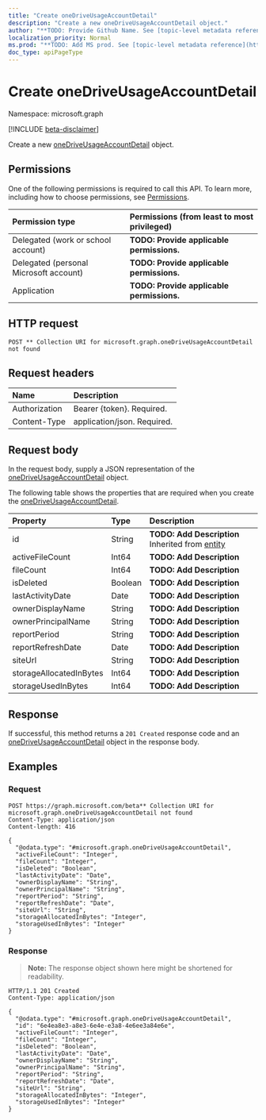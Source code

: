```yaml
---
title: "Create oneDriveUsageAccountDetail"
description: "Create a new oneDriveUsageAccountDetail object."
author: "**TODO: Provide Github Name. See [topic-level metadata reference](https://msgo.azurewebsites.net/add/document/guidelines/metadata.html#topic-level-metadata)**"
localization_priority: Normal
ms.prod: "**TODO: Add MS prod. See [topic-level metadata reference](https://msgo.azurewebsites.net/add/document/guidelines/metadata.html#topic-level-metadata)**"
doc_type: apiPageType
---
```


# Create oneDriveUsageAccountDetail
Namespace: microsoft.graph

[!INCLUDE [beta-disclaimer](../../includes/beta-disclaimer.md)]

Create a new [oneDriveUsageAccountDetail](../resources/onedriveusageaccountdetail.md) object.

## Permissions
One of the following permissions is required to call this API. To learn more, including how to choose permissions, see [Permissions](/graph/permissions-reference).

|Permission type|Permissions (from least to most privileged)|
|:---|:---|
|Delegated (work or school account)|**TODO: Provide applicable permissions.**|
|Delegated (personal Microsoft account)|**TODO: Provide applicable permissions.**|
|Application|**TODO: Provide applicable permissions.**|

## HTTP request

<!-- {
  "blockType": "ignored"
}
-->
``` http
POST ** Collection URI for microsoft.graph.oneDriveUsageAccountDetail not found
```

## Request headers
|Name|Description|
|:---|:---|
|Authorization|Bearer {token}. Required.|
|Content-Type|application/json. Required.|

## Request body
In the request body, supply a JSON representation of the [oneDriveUsageAccountDetail](../resources/onedriveusageaccountdetail.md) object.

The following table shows the properties that are required when you create the [oneDriveUsageAccountDetail](../resources/onedriveusageaccountdetail.md).

|Property|Type|Description|
|:---|:---|:---|
|id|String|**TODO: Add Description** Inherited from [entity](../resources/entity.md)|
|activeFileCount|Int64|**TODO: Add Description**|
|fileCount|Int64|**TODO: Add Description**|
|isDeleted|Boolean|**TODO: Add Description**|
|lastActivityDate|Date|**TODO: Add Description**|
|ownerDisplayName|String|**TODO: Add Description**|
|ownerPrincipalName|String|**TODO: Add Description**|
|reportPeriod|String|**TODO: Add Description**|
|reportRefreshDate|Date|**TODO: Add Description**|
|siteUrl|String|**TODO: Add Description**|
|storageAllocatedInBytes|Int64|**TODO: Add Description**|
|storageUsedInBytes|Int64|**TODO: Add Description**|



## Response

If successful, this method returns a `201 Created` response code and an [oneDriveUsageAccountDetail](../resources/onedriveusageaccountdetail.md) object in the response body.

## Examples

### Request
<!-- {
  "blockType": "request",
  "name": "create_onedriveusageaccountdetail_from_"
}
-->
``` http
POST https://graph.microsoft.com/beta** Collection URI for microsoft.graph.oneDriveUsageAccountDetail not found
Content-Type: application/json
Content-length: 416

{
  "@odata.type": "#microsoft.graph.oneDriveUsageAccountDetail",
  "activeFileCount": "Integer",
  "fileCount": "Integer",
  "isDeleted": "Boolean",
  "lastActivityDate": "Date",
  "ownerDisplayName": "String",
  "ownerPrincipalName": "String",
  "reportPeriod": "String",
  "reportRefreshDate": "Date",
  "siteUrl": "String",
  "storageAllocatedInBytes": "Integer",
  "storageUsedInBytes": "Integer"
}
```


### Response
>**Note:** The response object shown here might be shortened for readability.
<!-- {
  "blockType": "response",
  "truncated": true,
  "@odata.type": "microsoft.graph.oneDriveUsageAccountDetail"
}
-->
``` http
HTTP/1.1 201 Created
Content-Type: application/json

{
  "@odata.type": "#microsoft.graph.oneDriveUsageAccountDetail",
  "id": "6e4ea8e3-a8e3-6e4e-e3a8-4e6ee3a84e6e",
  "activeFileCount": "Integer",
  "fileCount": "Integer",
  "isDeleted": "Boolean",
  "lastActivityDate": "Date",
  "ownerDisplayName": "String",
  "ownerPrincipalName": "String",
  "reportPeriod": "String",
  "reportRefreshDate": "Date",
  "siteUrl": "String",
  "storageAllocatedInBytes": "Integer",
  "storageUsedInBytes": "Integer"
}
```

